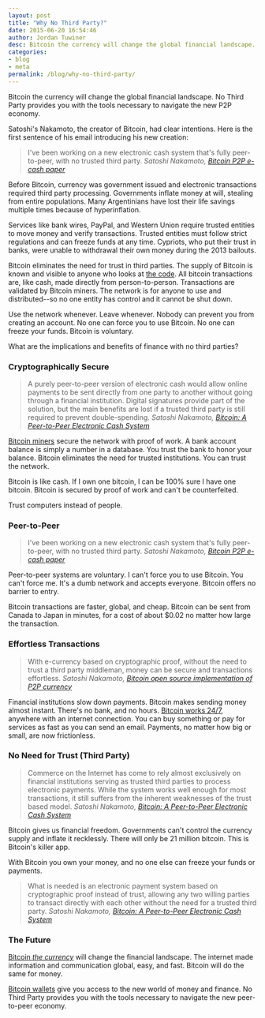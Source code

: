 ```yaml
---
layout: post
title: "Why No Third Party?"
date: 2015-06-20 16:54:46
author: Jordan Tuwiner
desc: Bitcoin the currency will change the global financial landscape. No Third Party provides you with the tools necessary to navigate the new P2P economy.
categories:
- blog
- meta
permalink: /blog/why-no-third-party/
---
```

Bitcoin the currency will change the global financial landscape. No Third Party provides you with the tools necessary to navigate the new P2P economy.
<!--more-->

Satoshi's Nakamoto, the creator of Bitcoin, had clear intentions. Here is the first sentence of his email introducing his new creation:
<blockquote>I've been working on a new electronic cash system that's fully
peer-to-peer, with no trusted third party.
<cite>Satoshi Nakamoto, <a href="http://satoshi.nakamotoinstitute.org/emails/cryptography/1/#selection-19.0-14.6">Bitcoin P2P e-cash paper</a></cite></blockquote>
Before Bitcoin, currency was government issued and electronic transactions required third party processing. Governments inflate money at will, stealing from entire populations. Many Argentinians have lost their life savings multiple times because of hyperinflation.

Services like bank wires, PayPal, and Western Union require trusted entities to move money and verify transactions. Trusted entities must follow strict regulations and can freeze funds at any time. Cypriots, who put their trust in banks, were unable to withdrawal their own money during the 2013 bailouts.

Bitcoin eliminates the need for trust in third parties. The supply of Bitcoin is known and visible to anyone who looks at <a href="https://github.com/bitcoin/bitcoin">the code</a>. All bitcoin transactions are, like cash, made directly from person-to-person. Transactions are validated by Bitcoin miners. The network is for anyone to use and distributed--so no one entity has control and it cannot be shut down.

Use the network whenever. Leave whenever. Nobody can prevent you from creating an account. No one can force you to use Bitcoin. No one can freeze your funds. Bitcoin is voluntary.

What are the implications and benefits of finance with no third parties?
<h3>Cryptographically Secure</h3>
<blockquote>A purely peer-to-peer version of electronic cash would allow online payments to be sent directly from one party to another without going through a financial institution. Digital signatures provide part of the solution, but the main benefits are lost if a trusted third party is still required to prevent double-spending.
<cite>Satoshi Nakamoto, <a href="http://nakamotoinstitute.org/bitcoin/#selection-37.4-37.325">Bitcoin: A Peer-to-Peer Electronic Cash System</a></cite></blockquote>
<a href="https://coincenter.org/2014/12/bitcoin-mining/">Bitcoin miners</a> secure the network with proof of work. A bank account balance is simply a number in a database. You trust the bank to honor your balance. Bitcoin eliminates the need for trusted institutions. You can trust the network.

Bitcoin is like cash. If I own one bitcoin, I can be 100% sure I have one bitcoin. Bitcoin is secured by proof of work and can't be counterfeited.

Trust computers instead of people.
<h3>Peer-to-Peer</h3>
<blockquote>I've been working on a new electronic cash system that's fully
peer-to-peer, with no trusted third party.
<cite>Satoshi Nakamoto, <a href="http://satoshi.nakamotoinstitute.org/emails/cryptography/1/#selection-19.0-14.6">Bitcoin P2P e-cash paper</a></cite></blockquote>
Peer-to-peer systems are voluntary. I can't force you to use Bitcoin. You can't force me. It's a dumb network and accepts everyone. Bitcoin offers no barrier to entry.

Bitcoin transactions are faster, global, and cheap. Bitcoin can be sent from Canada to Japan in minutes, for a cost of about $0.02 no matter how large the transaction.
<h3>Effortless Transactions</h3>
<blockquote>With e-currency based on cryptographic proof, without the need to trust a third party middleman, money can be secure and transactions effortless.
<cite>Satoshi Nakamoto, <a href="http://satoshi.nakamotoinstitute.org/posts/p2pfoundation/1/#selection-41.43-2.19">Bitcoin open source implementation of P2P currency</a></cite></blockquote>
Financial institutions slow down payments. Bitcoin makes sending money almost instant. There's no bank, and no hours. <a href="http://www.bitcoinuptime.com/">Bitcoin works 24/7</a>, anywhere with an internet connection. You can buy something or pay for services as fast as you can send an email. Payments, no matter how big or small, are now frictionless.
<h3>No Need for Trust (Third Party)</h3>
<blockquote>Commerce on the Internet has come to rely almost exclusively on financial institutions serving as trusted third parties to process electronic payments. While the system works well enough for most transactions, it still suffers from the inherent weaknesses of the trust based model.
<cite>Satoshi Nakamoto, <a href="http://nakamotoinstitute.org/bitcoin/#selection-45.4-45.286">Bitcoin: A Peer-to-Peer Electronic Cash System</a></cite></blockquote>
Bitcoin gives us financial freedom. Governments can't control the currency supply and inflate it recklessly. There will only be 21 million bitcoin. This is Bitcoin's killer app.

With Bitcoin you own your money, and no one else can freeze your funds or payments.
<blockquote>What is needed is an electronic payment system based on cryptographic proof instead of trust, allowing any two willing parties to transact directly with each other without the need for a trusted third party.
<cite>Satoshi Nakamoto, <a href="http://nakamotoinstitute.org/bitcoin/#selection-49.4-49.211">Bitcoin: A Peer-to-Peer Electronic Cash System</a></cite></blockquote>
<h3>The Future</h3>
<a href="http://bitstein.org/blog/bitcoin-the-currency/">Bitcoin<em> the currency</em></a> will change the financial landscape. The internet made information and communication global, easy, and fast. Bitcoin will do the same for money.

<a href="/wallets/">Bitcoin wallets</a> give you access to the new world of money and finance. No Third Party provides you with the tools necessary to navigate the new peer-to-peer economy.

[hampden]: https://github.com/jekyll/jekyll